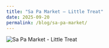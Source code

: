 ```yaml
---
title: "Sa Pa Market – Little Treat"
date: 2025-09-20
permalink: /blog/sa-pa-market/
---
```

<img src="{{ '/images/Sa_Pa_market_Little_treat.jpeg' | relative_url }}" alt="Sa Pa Market - Little Treat">
